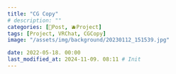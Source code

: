 ```yaml
---
title: "CG Copy"
# description: ""
categories: [📀Post, 🫐Project]
tags: [Project, VRChat, CGCopy]
image: "/assets/img/background/20230112_151539.jpg"

date: 2022-05-18. 00:00
last_modified_at: 2024-11-09. 08:11 # Init
---
```

